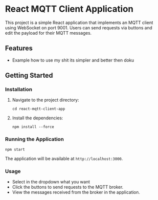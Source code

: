 # React MQTT Client Application

This project is a simple React application that implements an MQTT client using WebSocket on port 9001. Users can send requests via buttons and edit the payload for their MQTT messages.

## Features

- Example how to use my shit its simpler and better then doku

## Getting Started


### Installation


1. Navigate to the project directory:

   ```
   cd react-mqtt-client-app
   ```

2. Install the dependencies:

   ```
   npm install --force
   ```

### Running the Application

```
npm start
```

The application will be available at `http://localhost:3000`.

### Usage

- Select in the dropdown what you want
- Click the buttons to send requests to the MQTT broker.
- View the messages received from the broker in the application.

